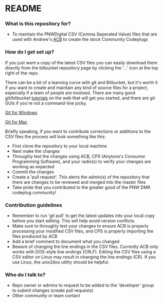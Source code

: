# README #


### What is this repository for? ###

* To maintain the PNWDigital CSV (Comma Seperated Value) files that are used with Andrew's [ACB](https://github.com/K7ABD/anytone-config-builder) to create the stock Community Codeplugs

### How do I get set up? ###

If you just want a copy of the latest CSV files you can easily download them directly from the bitbucket repository page by clicking the '...' icon at the top right of the repo.

There can be a bit of a learning curve with git and Bitbucket, but it's worth it if you want to create and maintain any kind of source files for a project, especially if a team of people are involved. There are many good git/bitbucket [tutorials](https://www.atlassian.com/git/tutorials/learn-git-with-bitbucket-cloud) on the web that will get you started, and there are git GUIs if you're not a command-line jocky. 

[Git for Windows](https://gitforwindows.org/) 

[Git for Mac](https://git-scm.com/download/mac)

Briefly speaking, if you want to contribute corrections or additions to the CSV files the process will look something like this:

* First clone the repository to your local machine
* Next make the changes
* Throughly test the changes using ACB, CPS (Anytone's Consumer Programming Software), and your radio(s) to verify your changes are working as expected
* Commit the changes
* Create a 'pull request'. This alerts the admin(s) of the repository that there are changes to be reviewed and merged into the master files
* Take pride that you contributed to the greater good of the PNW DMR codeplug community!


### Contribution guidelines ###

* Remember to run 'git pull' to get the latest updates into your local copy before you start editing. This will help avoid version conflicts.
* Make sure to throughly test your changes to ensure ACB is properly processing your modified CSV files, and CPS is properly importing the files produced by ACB
* Add a brief comment to document what you changed 
* Beware of changing the line endings in the CSV files. Currently ACB only works with DOS-style line endings (CRLF). Editing the CSV files using a CSV editor on Linux may result in changing the line endings (CR). If you use Linux, the unix2dos utility should be helpful. 

### Who do I talk to? ###

* Repo owner or admins to request to be added to the 'developer' group to submit changes (create pull requests)
* Other community or team contact